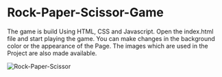 # Rock-Paper-Scissor-Game

The game is build Using HTML, CSS and Javascript. Open the index.html file and start playing the game. You can make changes in the background color or the appearance of the Page.
The images which are used in the Project are also made available.


![Rock-Paper-Scissor](https://user-images.githubusercontent.com/31548338/89738735-99e49500-da98-11ea-9f98-2f9f245e3b28.JPG)

